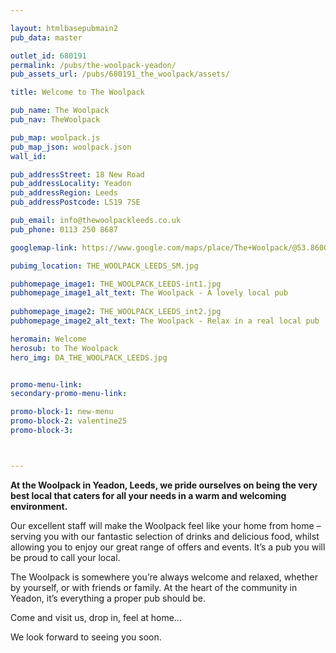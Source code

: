 ```yaml
---

layout: htmlbasepubmain2
pub_data: master

outlet_id: 680191
permalink: /pubs/the-woolpack-yeadon/
pub_assets_url: /pubs/680191_the_woolpack/assets/

title: Welcome to The Woolpack

pub_name: The Woolpack
pub_nav: TheWoolpack

pub_map: woolpack.js
pub_map_json: woolpack.json
wall_id:

pub_addressStreet: 18 New Road
pub_addressLocality: Yeadon
pub_addressRegion: Leeds
pub_addressPostcode: LS19 7SE

pub_email: info@thewoolpackleeds.co.uk
pub_phone: 0113 250 8687

googlemap-link: https://www.google.com/maps/place/The+Woolpack/@53.8600466,-1.6939734,17z/data=!4m12!1m6!3m5!1s0x487be2f412eb422b:0x15bcafb10394c767!2sThe+Woolpack!8m2!3d53.8600466!4d-1.6917847!3m4!1s0x487be2f412eb422b:0x15bcafb10394c767!8m2!3d53.8600466!4d-1.6917847

pubimg_location: THE_WOOLPACK_LEEDS_SM.jpg

pubhomepage_image1: THE_WOOLPACK_LEEDS-int1.jpg
pubhomepage_image1_alt_text: The Woolpack - A lovely local pub
 
pubhomepage_image2: THE_WOOLPACK_LEEDS_int2.jpg
pubhomepage_image2_alt_text: The Woolpack - Relax in a real local pub

heromain: Welcome
herosub: to The Woolpack
hero_img: DA_THE_WOOLPACK_LEEDS.jpg


promo-menu-link:
secondary-promo-menu-link:

promo-block-1: new-menu
promo-block-2: valentine25
promo-block-3: 



---
```


**At the Woolpack in Yeadon, Leeds, we pride ourselves on being the very best local that caters for all your needs in a warm and welcoming environment.**

Our excellent staff will make the Woolpack feel like your home from home – serving you with our fantastic selection of drinks and delicious food, whilst allowing you to enjoy our great range of offers and events. It’s a pub you will be proud to call your local.

The Woolpack is somewhere you’re always welcome and relaxed, whether by yourself, or with friends or family. At the heart of the community in Yeadon, it’s everything a proper pub should be. 

Come and visit us, drop in, feel at home… 

We look forward to seeing you soon.

